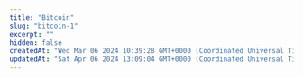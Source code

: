 ```yaml
---
title: "Bitcoin"
slug: "bitcoin-1"
excerpt: ""
hidden: false
createdAt: "Wed Mar 06 2024 10:39:28 GMT+0000 (Coordinated Universal Time)"
updatedAt: "Sat Apr 06 2024 13:09:04 GMT+0000 (Coordinated Universal Time)"
---
```

